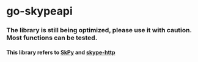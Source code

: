# go-skypeapi
### The library is still being optimized, please use it with caution. Most functions can be tested.
#### This library refers to [SkPy](https://github.com/Terranc/SkPy) and [skype-http](https://github.com/ocilo/skype-http)
